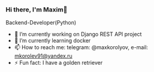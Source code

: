 ### Hi there, I'm Maxim👋

Backend-Developer(Python)

- 🔭 I’m currently working on Django REST API project
- 🌱 I’m currently learning docker
- 📫 How to reach me: telegram: @maxkorolyov, e-mail: mkorolev91@yandex.ru
- ⚡ Fun fact: I have a golden retriever
